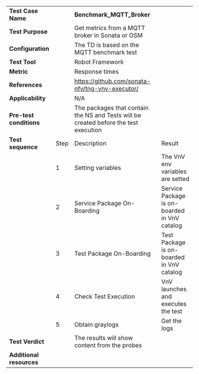 |||||
| :--- | :--- | :--- | :--- |
| __Test Case Name__ | | __Benchmark_MQTT_Broker__ | |
| __Test Purpose__ | | Get metrics from a MQTT broker in Sonata or OSM| |
| __Configuration__ | | The TD is based on the MQTT benchmark test| |
| __Test Tool__ | | Robot Framework| |
| __Metric__ | | Response times| |
| __References__ | | https://github.com/sonata-nfv/tng-vnv-executor/ | |
| __Applicability__ | | N/A |
| __Pre-test conditions__ | | The packages that contain the NS and Tests will be created before the test execution| |
| __Test sequence__ | Step | Description | Result |
| | 1 | Setting variables | The VnV env variables are setted|
| | 2 | Service Package On-Boarding | Service Package is on-boarded in VnV catalog|
| | 3 | Test Package On-Boarding | Test Package is on-boarded in VnV catalog|
| | 4 | Check Test Execution | VnV launches and executes the test |
| | 5 | Obtain graylogs | Get the logs|  
| __Test Verdict__ | | The results will show content from the probes | |
| __Additional resources__ | | | |
